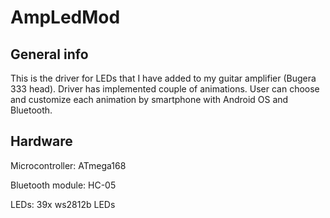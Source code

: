 # AmpLedMod

## General info
This is the driver for LEDs that I have added to my guitar amplifier (Bugera 333 head). Driver has implemented couple of animations. User can choose and customize each animation by smartphone with Android OS and Bluetooth.

## Hardware
Microcontroller: ATmega168

Bluetooth module: HC-05

LEDs: 39x ws2812b LEDs

